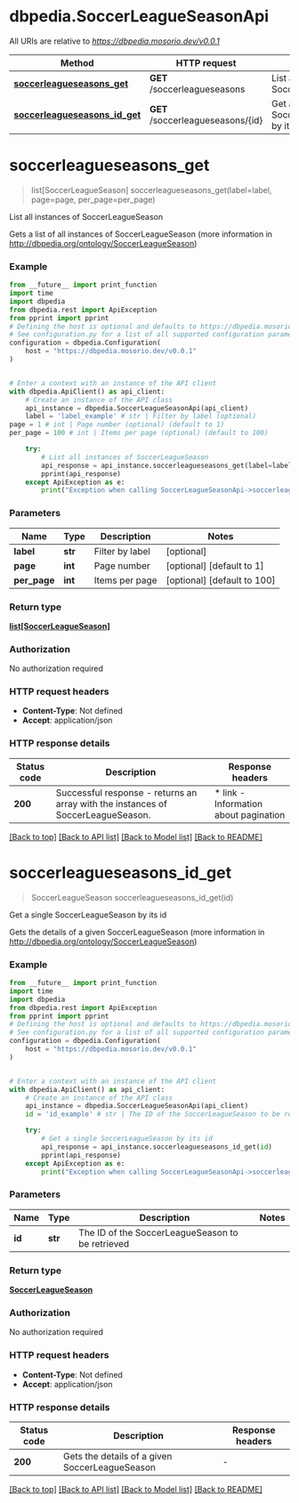 # dbpedia.SoccerLeagueSeasonApi

All URIs are relative to *https://dbpedia.mosorio.dev/v0.0.1*

Method | HTTP request | Description
------------- | ------------- | -------------
[**soccerleagueseasons_get**](SoccerLeagueSeasonApi.md#soccerleagueseasons_get) | **GET** /soccerleagueseasons | List all instances of SoccerLeagueSeason
[**soccerleagueseasons_id_get**](SoccerLeagueSeasonApi.md#soccerleagueseasons_id_get) | **GET** /soccerleagueseasons/{id} | Get a single SoccerLeagueSeason by its id


# **soccerleagueseasons_get**
> list[SoccerLeagueSeason] soccerleagueseasons_get(label=label, page=page, per_page=per_page)

List all instances of SoccerLeagueSeason

Gets a list of all instances of SoccerLeagueSeason (more information in http://dbpedia.org/ontology/SoccerLeagueSeason)

### Example

```python
from __future__ import print_function
import time
import dbpedia
from dbpedia.rest import ApiException
from pprint import pprint
# Defining the host is optional and defaults to https://dbpedia.mosorio.dev/v0.0.1
# See configuration.py for a list of all supported configuration parameters.
configuration = dbpedia.Configuration(
    host = "https://dbpedia.mosorio.dev/v0.0.1"
)


# Enter a context with an instance of the API client
with dbpedia.ApiClient() as api_client:
    # Create an instance of the API class
    api_instance = dbpedia.SoccerLeagueSeasonApi(api_client)
    label = 'label_example' # str | Filter by label (optional)
page = 1 # int | Page number (optional) (default to 1)
per_page = 100 # int | Items per page (optional) (default to 100)

    try:
        # List all instances of SoccerLeagueSeason
        api_response = api_instance.soccerleagueseasons_get(label=label, page=page, per_page=per_page)
        pprint(api_response)
    except ApiException as e:
        print("Exception when calling SoccerLeagueSeasonApi->soccerleagueseasons_get: %s\n" % e)
```

### Parameters

Name | Type | Description  | Notes
------------- | ------------- | ------------- | -------------
 **label** | **str**| Filter by label | [optional] 
 **page** | **int**| Page number | [optional] [default to 1]
 **per_page** | **int**| Items per page | [optional] [default to 100]

### Return type

[**list[SoccerLeagueSeason]**](SoccerLeagueSeason.md)

### Authorization

No authorization required

### HTTP request headers

 - **Content-Type**: Not defined
 - **Accept**: application/json

### HTTP response details
| Status code | Description | Response headers |
|-------------|-------------|------------------|
**200** | Successful response - returns an array with the instances of SoccerLeagueSeason. |  * link - Information about pagination <br>  |

[[Back to top]](#) [[Back to API list]](../README.md#documentation-for-api-endpoints) [[Back to Model list]](../README.md#documentation-for-models) [[Back to README]](../README.md)

# **soccerleagueseasons_id_get**
> SoccerLeagueSeason soccerleagueseasons_id_get(id)

Get a single SoccerLeagueSeason by its id

Gets the details of a given SoccerLeagueSeason (more information in http://dbpedia.org/ontology/SoccerLeagueSeason)

### Example

```python
from __future__ import print_function
import time
import dbpedia
from dbpedia.rest import ApiException
from pprint import pprint
# Defining the host is optional and defaults to https://dbpedia.mosorio.dev/v0.0.1
# See configuration.py for a list of all supported configuration parameters.
configuration = dbpedia.Configuration(
    host = "https://dbpedia.mosorio.dev/v0.0.1"
)


# Enter a context with an instance of the API client
with dbpedia.ApiClient() as api_client:
    # Create an instance of the API class
    api_instance = dbpedia.SoccerLeagueSeasonApi(api_client)
    id = 'id_example' # str | The ID of the SoccerLeagueSeason to be retrieved

    try:
        # Get a single SoccerLeagueSeason by its id
        api_response = api_instance.soccerleagueseasons_id_get(id)
        pprint(api_response)
    except ApiException as e:
        print("Exception when calling SoccerLeagueSeasonApi->soccerleagueseasons_id_get: %s\n" % e)
```

### Parameters

Name | Type | Description  | Notes
------------- | ------------- | ------------- | -------------
 **id** | **str**| The ID of the SoccerLeagueSeason to be retrieved | 

### Return type

[**SoccerLeagueSeason**](SoccerLeagueSeason.md)

### Authorization

No authorization required

### HTTP request headers

 - **Content-Type**: Not defined
 - **Accept**: application/json

### HTTP response details
| Status code | Description | Response headers |
|-------------|-------------|------------------|
**200** | Gets the details of a given SoccerLeagueSeason |  -  |

[[Back to top]](#) [[Back to API list]](../README.md#documentation-for-api-endpoints) [[Back to Model list]](../README.md#documentation-for-models) [[Back to README]](../README.md)

